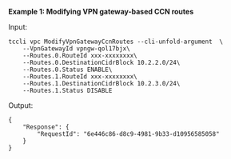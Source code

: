 **Example 1: Modifying VPN gateway-based CCN routes**



Input: 

```
tccli vpc ModifyVpnGatewayCcnRoutes --cli-unfold-argument  \
    --VpnGatewayId vpngw-qol17bjx\
    --Routes.0.RouteId xxx-xxxxxxxx\
    --Routes.0.DestinationCidrBlock 10.2.2.0/24\
    --Routes.0.Status ENABLE\
    --Routes.1.RouteId xxx-xxxxxxxx\
    --Routes.1.DestinationCidrBlock 10.2.3.0/24\
    --Routes.1.Status DISABLE
```

Output: 
```
{
    "Response": {
        "RequestId": "6e446c86-d8c9-4981-9b33-d10956585058"
    }
}
```

